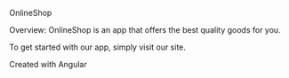 OnlineShop

Overview:
OnlineShop is an app that offers the best quality goods for you.

To get started with our app, simply visit our site. 

Created with Angular
